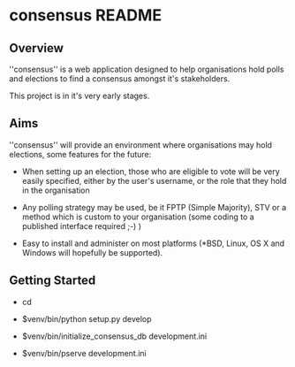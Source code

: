 consensus README
==================

Overview
--------

''consensus'' is a web application designed to help organisations hold polls 
and elections to find a consensus amongst it's stakeholders.

This project is in it's very early stages.

Aims
----

''consensus'' will provide an environment where organisations may hold 
elections, some features for the future:

  * When setting up an election, those who are eligible to vote will be very 
    easily specified, either by the user's username, or the role that they hold
    in the organisation

  * Any polling strategy may be used, be it FPTP (Simple Majority), STV or a
    method which is custom to your organisation (some coding to a published 
    interface required ;-) )

  * Easy to install and administer on most platforms (*BSD, Linux, OS X and 
    Windows will hopefully be supported).
    

Getting Started
---------------

- cd <directory containing this file>

- $venv/bin/python setup.py develop

- $venv/bin/initialize_consensus_db development.ini

- $venv/bin/pserve development.ini

